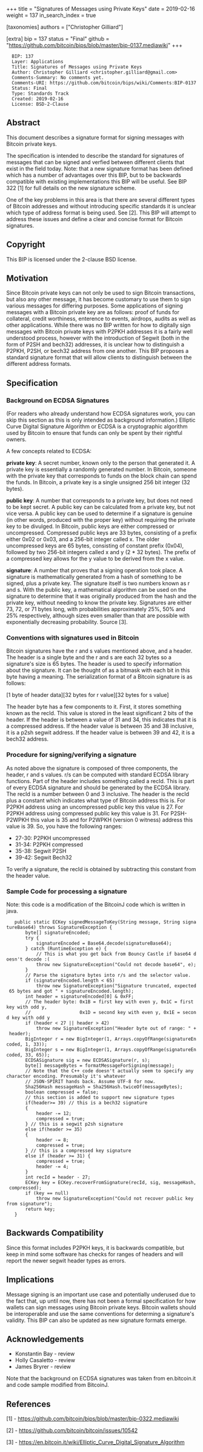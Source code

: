 +++
title = "Signatures of Messages using Private Keys"
date = 2019-02-16
weight = 137
in_search_index = true

[taxonomies]
authors = ["Christopher Gilliard"]

[extra]
bip = 137
status = "Final"
github = "https://github.com/bitcoin/bips/blob/master/bip-0137.mediawiki"
+++

      BIP: 137
      Layer: Applications
      Title: Signatures of Messages using Private Keys
      Author: Christopher Gilliard <christopher.gilliard@gmail.com>
      Comments-Summary: No comments yet.
      Comments-URI: https://github.com/bitcoin/bips/wiki/Comments:BIP-0137
      Status: Final
      Type: Standards Track
      Created: 2019-02-16
      License: BSD-2-Clause

## Abstract

This document describes a signature format for signing messages with
Bitcoin private keys.

The specification is intended to describe the standard for signatures of
messages that can be signed and verfied between different clients that
exist in the field today. Note: that a new signature format has been
defined which has a number of advantages over this BIP, but to be
backwards compatible with existing implementations this BIP will be
useful. See BIP 322 \[1\] for full details on the new signature scheme.

One of the key problems in this area is that there are several different
types of Bitcoin addresses and without introducing specific standards it
is unclear which type of address format is being used. See \[2\]. This
BIP will attempt to address these issues and define a clear and concise
format for Bitcoin signatures.

## Copyright

This BIP is licensed under the 2-clause BSD license.

## Motivation

Since Bitcoin private keys can not only be used to sign Bitcoin
transactions, but also any other message, it has become customary to use
them to sign various messages for differing purposes. Some applications
of signing messages with a Bitcoin private key are as follows: proof of
funds for collateral, credit worthiness, enterence to events, airdrops,
audits as well as other applications. While there was no BIP written for
how to digitally sign messages with Bitcoin private keys with P2PKH
addresses it is a fairly well understood process, however with the
introduction of Segwit (both in the form of P2SH and bech32) addresses,
it is unclear how to distinguish a P2PKH, P2SH, or bech32 address from
one another. This BIP proposes a standard signature format that will
allow clients to distinguish between the different address formats.

## Specification

### Background on ECDSA Signatures

(For readers who already understand how ECDSA signatures work, you can
skip this section as this is only intended as background information.)
Elliptic Curve Digital Signature Algorithm or ECDSA is a cryptographic
algorithm used by Bitcoin to ensure that funds can only be spent by
their rightful owners.

A few concepts related to ECDSA:

<b>private key</b>: A secret number, known only to the person that
generated it. A private key is essentially a randomly generated number.
In Bitcoin, someone with the private key that corresponds to funds on
the block chain can spend the funds. In Bitcoin, a private key is a
single unsigned 256 bit integer (32 bytes).

<b>public key</b>: A number that corresponds to a private key, but does
not need to be kept secret. A public key can be calculated from a
private key, but not vice versa. A public key can be used to determine
if a signature is genuine (in other words, produced with the proper key)
without requiring the private key to be divulged. In Bitcoin, public
keys are either compressed or uncompressed. Compressed public keys are
33 bytes, consisting of a prefix either 0x02 or 0x03, and a 256-bit
integer called x. The older uncompressed keys are 65 bytes, consisting
of constant prefix (0x04), followed by two 256-bit integers called x and
y (2 \* 32 bytes). The prefix of a compressed key allows for the y value
to be derived from the x value.

<b>signature</b>: A number that proves that a signing operation took
place. A signature is mathematically generated from a hash of something
to be signed, plus a private key. The signature itself is two numbers
known as r and s. With the public key, a mathematical algorithm can be
used on the signature to determine that it was originally produced from
the hash and the private key, without needing to know the private key.
Signatures are either 73, 72, or 71 bytes long, with probabilities
approximately 25%, 50% and 25% respectively, although sizes even smaller
than that are possible with exponentially decreasing probability. Source
\[3\].

### Conventions with signatures used in Bitcoin

Bitcoin signatures have the r and s values mentioned above, and a
header. The header is a single byte and the r and s are each 32 bytes so
a signature's size is 65 bytes. The header is used to specify
information about the signature. It can be thought of as a bitmask with
each bit in this byte having a meaning. The serialization format of a
Bitcoin signature is as follows:

\[1 byte of header data\]\[32 bytes for r value\]\[32 bytes for s
value\]

The header byte has a few components to it. First, it stores something
known as the recId. This value is stored in the least significant 2 bits
of the header. If the header is between a value of 31 and 34, this
indicates that it is a compressed address. If the header value is
between 35 and 38 inclusive, it is a p2sh segwit address. If the header
value is between 39 and 42, it is a bech32 address.

### Procedure for signing/verifying a signature

As noted above the signature is composed of three components, the
header, r and s values. r/s can be computed with standard ECDSA library
functions. Part of the header includes something called a recId. This is
part of every ECDSA signature and should be generated by the ECDSA
library. The recId is a number between 0 and 3 inclusive. The header is
the recId plus a constant which indicates what type of Bitcoin address
this is. For P2PKH address using an uncompressed public key this value
is 27. For P2PKH address using compressed public key this value is 31.
For P2SH-P2WPKH this value is 35 and for P2WPKH (version 0 witness)
address this value is 39. So, you have the following ranges:

-   27-30: P2PKH uncompressed
-   31-34: P2PKH compressed
-   35-38: Segwit P2SH
-   39-42: Segwit Bech32

To verify a signature, the recId is obtained by subtracting this
constant from the header value.

### Sample Code for processing a signature

Note: this code is a modification of the BitcoinJ code which is written
in java.

`   public static ECKey signedMessageToKey(String message, String signatureBase64) throws SignatureException {`  
`       byte[] signatureEncoded;`  
`       try {`  
`           signatureEncoded = Base64.decode(signatureBase64);`  
`       } catch (RuntimeException e) {`  
`           // This is what you get back from Bouncy Castle if base64 doesn't decode :(`  
`           throw new SignatureException("Could not decode base64", e);`  
`       }`  
`       // Parse the signature bytes into r/s and the selector value.`  
`       if (signatureEncoded.length < 65)`  
`           throw new SignatureException("Signature truncated, expected 65 bytes and got " + signatureEncoded.length);`  
`       int header = signatureEncoded[0] & 0xFF;`  
`       // The header byte: 0x1B = first key with even y, 0x1C = first key with odd y,`  
`       //                  0x1D = second key with even y, 0x1E = second key with odd y`  
`       if (header < 27 || header > 42)`  
`           throw new SignatureException("Header byte out of range: " + header);`  
`       BigInteger r = new BigInteger(1, Arrays.copyOfRange(signatureEncoded, 1, 33));`  
`       BigInteger s = new BigInteger(1, Arrays.copyOfRange(signatureEncoded, 33, 65));`  
`       ECDSASignature sig = new ECDSASignature(r, s);`  
`       byte[] messageBytes = formatMessageForSigning(message);`  
`       // Note that the C++ code doesn't actually seem to specify any character encoding. Presumably it's whatever`  
`       // JSON-SPIRIT hands back. Assume UTF-8 for now.`  
`       Sha256Hash messageHash = Sha256Hash.twiceOf(messageBytes);`  
`       boolean compressed = false;`  
`       // this section is added to support new signature types`  
`       if(header>= 39) // this is a bech32 signature`  
`       {`  
`           header -= 12;`  
`           compressed = true;`  
`       } // this is a segwit p2sh signature`  
`       else if(header >= 35)`  
`       {`  
`           header -= 8;`  
`           compressed = true;`  
`       } // this is a compressed key signature`  
`       else if (header >= 31) {`  
`           compressed = true;`  
`           header -= 4;`  
`       }`  
`       int recId = header - 27;`  
`       ECKey key = ECKey.recoverFromSignature(recId, sig, messageHash, compressed);`  
`       if (key == null)`  
`           throw new SignatureException("Could not recover public key from signature");`  
`       return key;`  
`   }`

## Backwards Compatibility

Since this format includes P2PKH keys, it is backwards compatible, but
keep in mind some software has checks for ranges of headers and will
report the newer segwit header types as errors.

## Implications

Message signing is an important use case and potentially underused due
to the fact that, up until now, there has not been a formal
specification for how wallets can sign messages using Bitcoin private
keys. Bitcoin wallets should be interoperable and use the same
conventions for determing a signature's validity. This BIP can also be
updated as new signature formats emerge.

## Acknowledgements

-   Konstantin Bay - review
-   Holly Casaletto - review
-   James Bryrer - review

Note that the background on ECDSA signatures was taken from
en.bitcoin.it and code sample modified from BitcoinJ.

## References

\[1\] - <https://github.com/bitcoin/bips/blob/master/bip-0322.mediawiki>

\[2\] - <https://github.com/bitcoin/bitcoin/issues/10542>

\[3\] -
<https://en.bitcoin.it/wiki/Elliptic_Curve_Digital_Signature_Algorithm>

